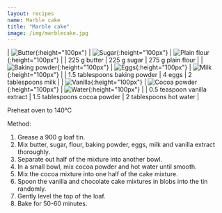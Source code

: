```yaml
---
layout: recipes
name: Marble cake
title: "Marble cake"
image: /img/marblecake.jpg
---
```


| ![Butter](/img/butter.jpg){:height="100px"} | ![Sugar](/img/sugar.jpg){:height="100px"} | ![Plain flour](/img/flour.jpg){:height="100px"} |
| 225 g butter | 225 g sugar | 275 g plain flour |
| ![Baking powder](/img/bakingpowder.jpg){:height="100px"} | ![Eggs](/img/egg.jpg){:height="100px"} | ![Milk](/img/milk.jpg){:height="100px"} |
| 1.5 tablespoons baking powder | 4 eggs | 2 tablespoons milk |
| ![Vanilla](/img/vanilla.jpg){:height="100px"} | ![Cocoa powder](/img/cocoa.jpg){:height="100px"} | ![Water](/img/water.jpg){:height="100px"} |
| 0.5 teaspoon vanilla extract | 1.5 tablespoons cocoa powder | 2 tablespoons hot water |

Preheat oven to 140°C

Method:
1. Grease a 900 g loaf tin.
2. Mix butter, sugar, flour, baking powder, eggs, milk and vanilla extract thoroughly.
3. Separate out half of the mixture into another bowl.
4. In a small bowl, mix cocoa powder and hot water until smooth.
5. Mix the cocoa mixture into one half of the cake mixture.
6. Spoon the vanilla and chocolate cake mixtures in blobs into the tin randomly.
7. Gently level the top of the loaf.
8. Bake for 50-60 minutes.

